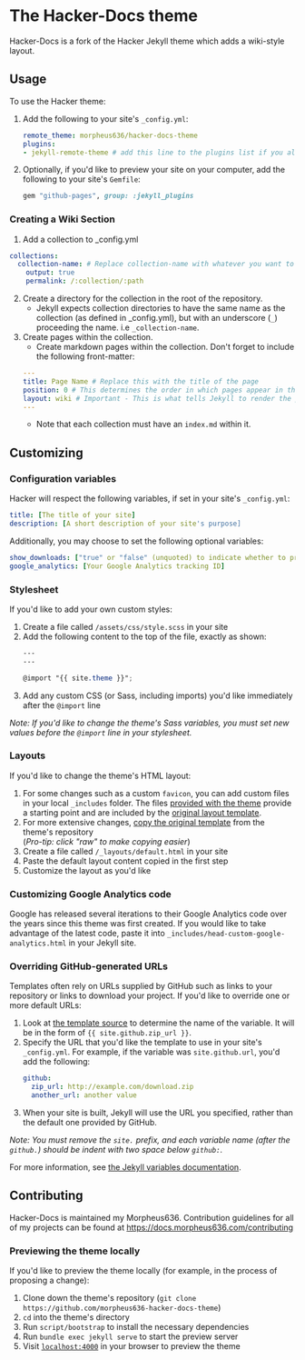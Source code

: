 # The Hacker-Docs theme
Hacker-Docs is a fork of the Hacker Jekyll theme which adds a wiki-style layout.

## Usage

To use the Hacker theme:

1. Add the following to your site's `_config.yml`:

    ```yml
    remote_theme: morpheus636/hacker-docs-theme
    plugins:
    - jekyll-remote-theme # add this line to the plugins list if you already have one
    ```

2. Optionally, if you'd like to preview your site on your computer, add the following to your site's `Gemfile`:

    ```ruby
    gem "github-pages", group: :jekyll_plugins
    ```

### Creating a Wiki Section
1. Add a collection to _config.yml
```yaml
collections:
  collection-name: # Replace collection-name with whatever you want to call your wiki section
    output: true
    permalink: /:collection/:path
```
2. Create a directory for the collection in the root of the repository.
    - Jekyll expects collection directories to have the same name as the collection (as defined in _config.yml), but with an underscore (`_`) proceeding the name. i.e `_collection-name`.
3. Create pages within the collection.
    - Create markdown pages within the collection. Don't forget to include the following front-matter:
    ```yaml
    ---
    title: Page Name # Replace this with the title of the page
    position: 0 # This determines the order in which pages appear in the wiki sidebar. Lower number = higher on the list. 
    layout: wiki # Important - This is what tells Jekyll to render the page in the wiki format.
    ---
    ```
    - Note that each collection must have an `index.md` within it. 

## Customizing

### Configuration variables

Hacker will respect the following variables, if set in your site's `_config.yml`:

```yml
title: [The title of your site]
description: [A short description of your site's purpose]
```

Additionally, you may choose to set the following optional variables:

```yml
show_downloads: ["true" or "false" (unquoted) to indicate whether to provide a download URL]
google_analytics: [Your Google Analytics tracking ID]
```

### Stylesheet

If you'd like to add your own custom styles:

1. Create a file called `/assets/css/style.scss` in your site
2. Add the following content to the top of the file, exactly as shown:
    ```scss
    ---
    ---

    @import "{{ site.theme }}";
    ```
3. Add any custom CSS (or Sass, including imports) you'd like immediately after the `@import` line

*Note: If you'd like to change the theme's Sass variables, you must set new values before the `@import` line in your stylesheet.*

### Layouts

If you'd like to change the theme's HTML layout:

1. For some changes such as a custom `favicon`, you can add custom files in your local `_includes` folder. The files [provided with the theme](https://github.com/morpheus636/hacker-docs-theme/tree/master/_includes) provide a starting point and are included by the [original layout template](https://github.com/morpheus636/hacker-docs-theme/blob/master/_layouts/default.html).
2. For more extensive changes, [copy the original template](https://github.com/morpheus636/hacker-docs-theme/blob/master/_layouts/default.html) from the theme's repository<br />(*Pro-tip: click "raw" to make copying easier*)
3. Create a file called `/_layouts/default.html` in your site
4. Paste the default layout content copied in the first step
5. Customize the layout as you'd like

### Customizing Google Analytics code

Google has released several iterations to their Google Analytics code over the years since this theme was first created. If you would like to take advantage of the latest code, paste it into `_includes/head-custom-google-analytics.html` in your Jekyll site.

### Overriding GitHub-generated URLs

Templates often rely on URLs supplied by GitHub such as links to your repository or links to download your project. If you'd like to override one or more default URLs:

1. Look at [the template source](https://github.com/morpheus636/hacker-docs-theme/blob/master/_layouts/default.html) to determine the name of the variable. It will be in the form of `{{ site.github.zip_url }}`.
2. Specify the URL that you'd like the template to use in your site's `_config.yml`. For example, if the variable was `site.github.url`, you'd add the following:
    ```yml
    github:
      zip_url: http://example.com/download.zip
      another_url: another value
    ```
3. When your site is built, Jekyll will use the URL you specified, rather than the default one provided by GitHub.

*Note: You must remove the `site.` prefix, and each variable name (after the `github.`) should be indent with two space below `github:`.*

For more information, see [the Jekyll variables documentation](https://jekyllrb.com/docs/variables/).


## Contributing

Hacker-Docs is  maintained my Morpheus636. Contribution guidelines for all of my projects can be found at https://docs.morpheus636.com/contributing 


### Previewing the theme locally

If you'd like to preview the theme locally (for example, in the process of proposing a change):

1. Clone down the theme's repository (`git clone https://github.com/morpheus636-hacker-docs-theme`)
2. `cd` into the theme's directory
3. Run `script/bootstrap` to install the necessary dependencies
4. Run `bundle exec jekyll serve` to start the preview server
5. Visit [`localhost:4000`](http://localhost:4000) in your browser to preview the theme

